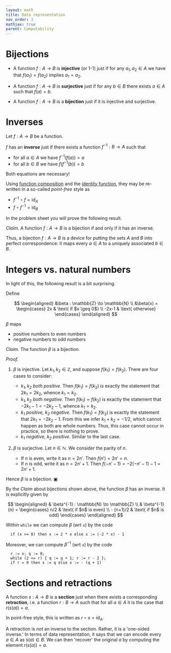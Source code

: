 ```yaml
---
layout: math
title: Data representation
nav_order: 3
mathjax: true
parent: Computability
---
```


# Bijections

* A function $f : A \to B$ is __injective__ (or 1-1) just if for any $a_1, a_2
\in A$ we have that $f(a_1) = f(a_2)$ implies $a_1 = a_2$.

* A function $f : A \to B$ is __surjective__ just if for any $b \in B$ there
exists $a \in A$ such that $f(a) = b$.

* A function $f : A \to B$ is a __bijection__ just if it is injective and
surjective.

# Inverses

Let $f : A \to B$ be a function.

$f$ has an __inverse__ just if there exists a function $f^{-1} : B \to A$
such that
* for all $a \in A$ we have $f^{-1}(f(a)) = a$
* for all $b \in B$ we have $f(f^{-1}(b)) = b$

Both equations are necessary!

Using [function
composition](https://uob-coms20007.github.io/reference/prereqs/functions.html#composition)
and the [identity
function](https://uob-coms20007.github.io/reference/prereqs/functions.html#identity-function),
they may be re-written in a so-called _point-free_ style as
* $f^{-1} \circ f = \textsf{id}_A$
* $f \circ f^{-1} = \textsf{id}_B$

In the problem sheet you will prove the following result.

*Claim.* A function $f : A \to B$ is a bijection if and only if it has an inverse.

Thus, a bijection $f : A \to B$ is a device for putting the sets $A$ and $B$
into perfect correspondence: it maps every $a \in A$ to a uniquely associated
$b \in B$. 
# Integers vs. natural numbers

In light of this, the following result is a bit surprising.

Define

$$
\begin{aligned}
  &\beta : \mathbb{Z} \to \mathbb{N} \\
  &\beta(x) = \begin{cases}
    2x    & \text{ if $x \geq 0$} \\
    -2x-1 & \text{ otherwise}
  \end{cases}
\end{aligned}
$$

$\beta$ maps 
* positive numbers to even numbers
* negative numbers to odd numbers

*Claim.* The function $\beta$ is a bijection.

_Proof._ 

1. $\beta$ is injective. Let $k_1, k_2 \in \mathbb{Z}$, and suppose $f(k_1) = f(k_2)$.
   There are four cases to consider:
   * *$k_1, k_2$ both positive.* Then $f(k_1) = f(k_2)$ is exactly the statement that $2k_1 = 2k_2$, whence $k_1 = k_2$.
   * *$k_1, k_2$ both negative.* Then $f(k_1) = f(k_2)$ is exactly the statement that $-2k_1 - 1 = -2k_2 - 1$, whence $k_1 = k_2$.
   * *$k_1$ positive, $k_2$ negative.* Then $f(k_1) = f(k_2)$ is exactly the statement that $2k_1 = -2k_2 - 1$. From this we infer $k_1 + k_2 = -1/2$, which cannot happen as both are whole numbers. Thus, this case cannot occur in practice, so there is nothing to prove.
   * *$k_1$ negative, $k_2$ positive.* Similar to the last case.

2. $\beta$ is surjective. Let $n \in \mathbb{N}$. We consider the parity of $n$.
   * If $n$ is even, write it as $n = 2n'$. Then $f(n') = 2n' = n$.
   * If $n$ is odd, write it as $n = 2n' + 1$. Then $f(-n' - 1) = -2(-n' - 1) - 1 = 2n' + 1$.

Hence $\beta$ is a bijection. ▣

By the _Claim_ about bijections shown above, the function $\beta$ has an inverse. It is explicitly given by

$$
\begin{aligned}
  & \beta^{-1} : \mathbb{N} \to \mathbb{Z} \\
  & \beta^{-1}(n) = \begin{cases}
    n/2       & \text{ if $n$ is even} \\
    - (n+1)/2 & \text{ if $n$ is odd}
  \end{cases}
\end{aligned}
$$

Within `while` we can compute $\beta$ (wrt `x`) by the code
```
  if (x >= 0) then x := 2 * x else x := (-2 * x) - 1
```

Moreover, we can compute $\beta^{-1}$ (wrt `x`) by the code
```
  r := x; q := 0;
  while (2 <= r) { q := q + 1; r := r - 2 };
  if r = 0 then x := q else x := - (q + 1)
```

# Sections and retractions

A function $s : A \to B$ is a __section__ just when there exists a
corresponding __retraction__, i.e. a function $r : B \to A$ such that for all
$a \in A$ it is the case that $r(s(a)) = a$.

In point-free style, this is written as $r \circ s = \textsf{id}_A$.

A retraction is _not_ an inverse to the section. Rather, it is a 'one-sided
inverse.' In terms of data representation, it says that we can encode every
$a \in A$ as $s(a) \in B$. We can then 'recover' the original $a$ by
computing the element $r(s(a)) = a$.